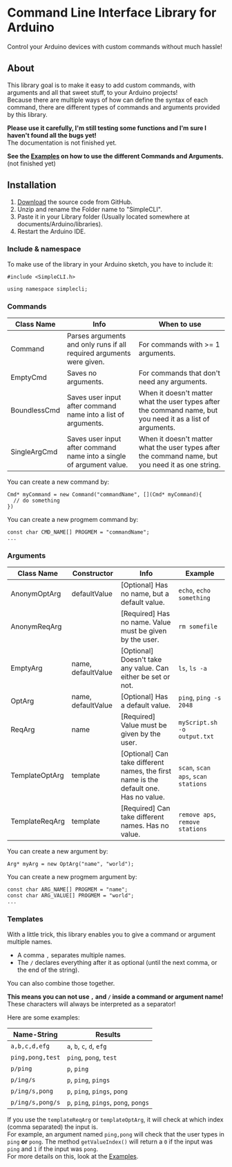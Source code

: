 # Command Line Interface Library for Arduino
Control your Arduino devices with custom commands without much hassle!  

## About
This library goal is to make it easy to add custom commands, with arguments and all that sweet stuff, to your Arduino projects!  
Because there are multiple ways of how can define the syntax of each command, there are different types of commands and arguments provided by this library.  

**Please use it carefully, I'm still testing some functions and I'm sure I haven't found all the bugs yet!**  
The documentation is not finished yet.

**See the [Examples](https://github.com/spacehuhn/Arduino_CLI/tree/master/examples/) on how to use the different Commands and Arguments.** (not finished yet)  

## Installation

1) [Download](https://github.com/spacehuhn/SimpleCLI/archive/master.zip) the source code from GitHub.  
2) Unzip and rename the Folder name to "SimpleCLI".  
3) Paste it in your Library folder (Usually located somewhere at documents/Arduino/libraries).  
4) Restart the Arduino IDE.  

### Include & namespace

To make use of the library in your Arduino sketch, you have to include it:  

```
#include <SimpleCLI.h>

using namespace simplecli;
```

### Commands

| Class Name | Info | When to use |
| ---------- | ---- | ----------- |
| Command | Parses arguments and only runs if all required arguments were given. | For commands with >= 1 arguments. |
| EmptyCmd | Saves no arguments. | For commands that don't need any arguments. |
| BoundlessCmd | Saves user input after command name into a list of arguments. | When it doesn't matter what the user types after the command name, but you need it as a list of arguments. |
| SingleArgCmd | Saves user input after command name into a single of argument value. | When it doesn't matter what the user types after the command name, but you need it as one string. |

You can create a new command by:  
```
Cmd* myCommand = new Command("commandName", [](Cmd* myCommand){
  // do something
})
```

You can create a new progmem command by:  
```
const char CMD_NAME[] PROGMEM = "commandName";
...
```

### Arguments

| Class Name | Constructor | Info | Example |
| ---------- | ----------- | ---- | ----------- |
| AnonymOptArg | defaultValue | [Optional] Has no name, but a default value. | `echo`, `echo something` |
| AnonymReqArg |  | [Required] Has no name. Value must be given by the user. | `rm somefile` |
| EmptyArg | name, defaultValue | [Optional] Doesn't take any value. Can either be set or not. | `ls`, `ls -a` |
| OptArg | name, defaultValue | [Optional] Has a default value. |  `ping`, `ping -s 2048` |
| ReqArg | name | [Required] Value must be given by the user. | `myScript.sh -o output.txt` |
| TemplateOptArg | template | [Optional] Can take different names, the first name is the default one. Has no value. | `scan`, `scan aps`, `scan stations` |
| TemplateReqArg | template | [Required] Can take different names. Has no value. | `remove aps`, `remove stations` |

You can create a new argument by:  
```
Arg* myArg = new OptArg("name", "world");
```

You can create a new progmem argument by:  
```
const char ARG_NAME[] PROGMEM = "name";
const char ARG_VALUE[] PROGMEM = "world";
...
```

### Templates

With a little trick, this library enables you to give a command or argument multiple names.  
- A comma `,` separates multiple names.  
- The `/` declares everything after it as optional (until the next comma, or the end of the string).  

You can also combine those together.  

**This means you can not use `,` and `/` inside a command or argument name!**  
These characters will always be interpreted as a separator!  

Here are some examples:  

| Name-String | Results |
| ----------- | ------- |
| `a,b,c,d,efg` | `a`, `b`, `c`, `d`, `efg` |
| `ping,pong,test` | `ping`, `pong`, `test` |
| `p/ping` | `p`, `ping` |
| `p/ing/s` | `p`, `ping`, `pings` |
| `p/ing/s,pong` | `p`, `ping`, `pings`, `pong` |
| `p/ing/s,pong/s` | `p`, `ping`, `pings`, `pong`, `pongs` |

If you use the `templateReqArg` or `templateOptArg`, it will check at which index (comma separated) the input is.  
For example, an argument named `ping,pong` will check that the user types in `ping` **or** `pong`.
The method `getValueIndex()` will return a `0` if the input was `ping` and `1` if the input was `pong`.  
For more details on this, look at the  [Examples](https://github.com/spacehuhn/Arduino_CLI/tree/master/examples/).  

